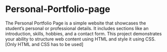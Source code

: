 # Personal-Portfolio-page
The Personal Portfolio Page is a simple website that showcases the student’s personal or professional details. It includes sections like an introduction, skills, hobbies, and a contact form. This project demonstrates your ability to structure web content using HTML and style it using CSS. [Only HTML and CSS has to be used]
